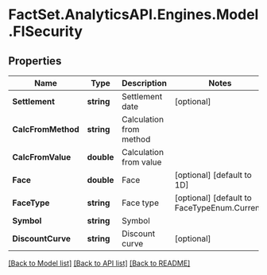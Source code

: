 # FactSet.AnalyticsAPI.Engines.Model.FISecurity

## Properties

Name | Type | Description | Notes
------------ | ------------- | ------------- | -------------
**Settlement** | **string** | Settlement date | [optional] 
**CalcFromMethod** | **string** | Calculation from method | 
**CalcFromValue** | **double** | Calculation from value | 
**Face** | **double** | Face | [optional] [default to 1D]
**FaceType** | **string** | Face type | [optional] [default to FaceTypeEnum.Current]
**Symbol** | **string** | Symbol | 
**DiscountCurve** | **string** | Discount curve | [optional] 

[[Back to Model list]](../README.md#documentation-for-models) [[Back to API list]](../README.md#documentation-for-api-endpoints) [[Back to README]](../README.md)

